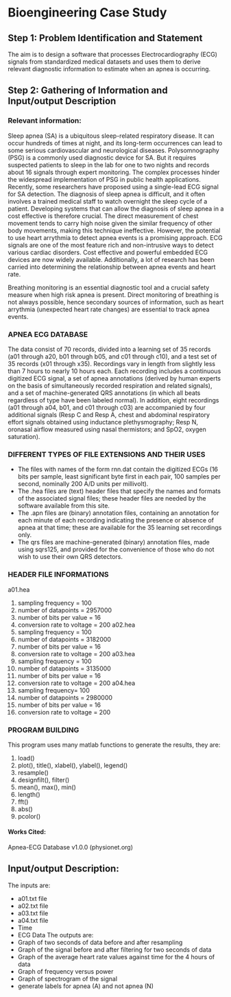 # Bioengineering Case Study

## Step 1: Problem Identification and Statement
The aim is to design a software that processes Electrocardiography (ECG) signals from standardized
medical datasets and uses them to derive relevant diagnostic information to estimate when an apnea is
occurring.

## Step 2: Gathering of Information and Input/output Description
### Relevant information:
Sleep apnea (SA) is a ubiquitous sleep-related respiratory disease. It can occur hundreds of times
at night, and its long-term occurrences can lead to some serious cardiovascular and neurological
diseases. Polysomnography (PSG) is a commonly used diagnostic device for SA. But it requires
suspected patients to sleep in the lab for one to two nights and records about 16 signals through
expert monitoring. The complex processes hinder the widespread implementation of PSG in
public health applications. Recently, some researchers have proposed using a single-lead ECG
signal for SA detection. The diagnosis of sleep apnea is difficult, and it often involves a trained
medical staff to watch overnight the sleep cycle of a patient. Developing systems that can allow
the diagnosis of sleep apnea in a cost effective is therefore crucial. The direct measurement of
chest movement tends to carry high noise given the similar frequency of other body movements,
making this technique ineffective. However, the potential to use heart arrythmia to detect apnea
events is a promising approach. ECG signals are one of the most feature rich and non-intrusive
ways to detect various cardiac disorders. Cost effective and powerful embedded ECG devices are
now widely available. Additionally, a lot of research has been carried into determining the
relationship between apnea events and heart rate.

Breathing monitoring is an essential diagnostic tool and a crucial safety measure when high risk
apnea is present. Direct monitoring of breathing is not always possible, hence secondary sources
of information, such as heart arrythmia (unexpected heart rate changes) are essential to track
apnea events.

### APNEA ECG DATABASE
The data consist of 70 records, divided into a learning set of 35 records (a01 through a20, b01
through b05, and c01 through c10), and a test set of 35 records (x01 through x35).
Recordings vary in length from slightly less than 7 hours to nearly 10 hours each. Each recording
includes a continuous digitized ECG signal, a set of apnea annotations (derived by human
experts on the basis of simultaneously recorded respiration and related signals), and a set of
machine-generated QRS annotations (in which all beats regardless of type have been labeled
normal). In addition, eight recordings (a01 through a04, b01, and c01 through c03) are
accompanied by four additional signals (Resp C and Resp A, chest and abdominal respiratory
effort signals obtained using inductance plethysmography; Resp N, oronasal airflow measured
using nasal thermistors; and SpO2, oxygen saturation).

### DIFFERENT TYPES OF FILE EXTENSIONS AND THEIR USES
- The files with names of the form rnn.dat contain the digitized ECGs (16 bits per sample,
least significant byte first in each pair, 100 samples per second, nominally 200 A/D units
per millivolt).
- The .hea files are (text) header files that specify the names and formats of the associated
signal files; these header files are needed by the software available from this site.
- The .apn files are (binary) annotation files, containing an annotation for each minute of
each recording indicating the presence or absence of apnea at that time; these are
available for the 35 learning set recordings only.
- The qrs files are machine-generated (binary) annotation files, made using sqrs125, and
provided for the convenience of those who do not wish to use their own QRS detectors.

### HEADER FILE INFORMATIONS
a01.hea
1. sampling frequency = 100
2. number of datapoints = 2957000
3. number of bits per value = 16
4. conversion rate to voltage = 200
a02.hea
1. sampling frequency = 100
2. number of datapoints = 3182000
3. number of bits per value = 16
4. conversion rate to voltage = 200
a03.hea
1. sampling frequency = 100
2. number of datapoints = 3135000
3. number of bits per value = 16
4. conversion rate to voltage = 200
a04.hea
1. sampling frequency= 100
2. number of datapoints = 2980000
3. number of bits per value = 16
4. conversion rate to voltage = 200

### PROGRAM BUILDING
This program uses many matlab functions to generate the results, they are:
1. load()
2. plot(), title(), xlabel(), ylabel(), legend()
3. resample()
4. designfilt(), filter()
5. mean(), max(), min()
6. length()
7. fft()
8. abs()
9. pcolor()

#### Works Cited:
Apnea-ECG Database v1.0.0 (physionet.org)

## Input/output Description:
The inputs are:
- a01.txt file
- a02.txt file
- a03.txt file
- a04.txt file
- Time
- ECG Data
The outputs are:
- Graph of two seconds of data before and after resampling
- Graph of the signal before and after filtering for two seconds of data
- Graph of the average heart rate values against time for the 4 hours of data
- Graph of frequency versus power
- Graph of spectrogram of the signal
- generate labels for apnea (A) and not apnea (N)

